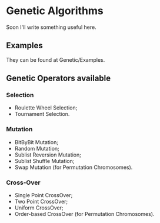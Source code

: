 # Genetic Algorithms
Soon I'll write something useful here.

## Examples
They can be found at Genetic/Examples.

## Genetic Operators available

### Selection
- Roulette Wheel Selection;
- Tournament Selection.

### Mutation
- BitByBit Mutation;
- Random Mutation;
- Sublist Reversion Mutation;
- Sublist Shuffle Mutation;
- Swap Mutation (for Permutation Chromosomes).

### Cross-Over
- Single Point CrossOver;
- Two Point CrossOver;
- Uniform CrossOver;
- Order-based CrossOver (for Permutation Chromosomes).

